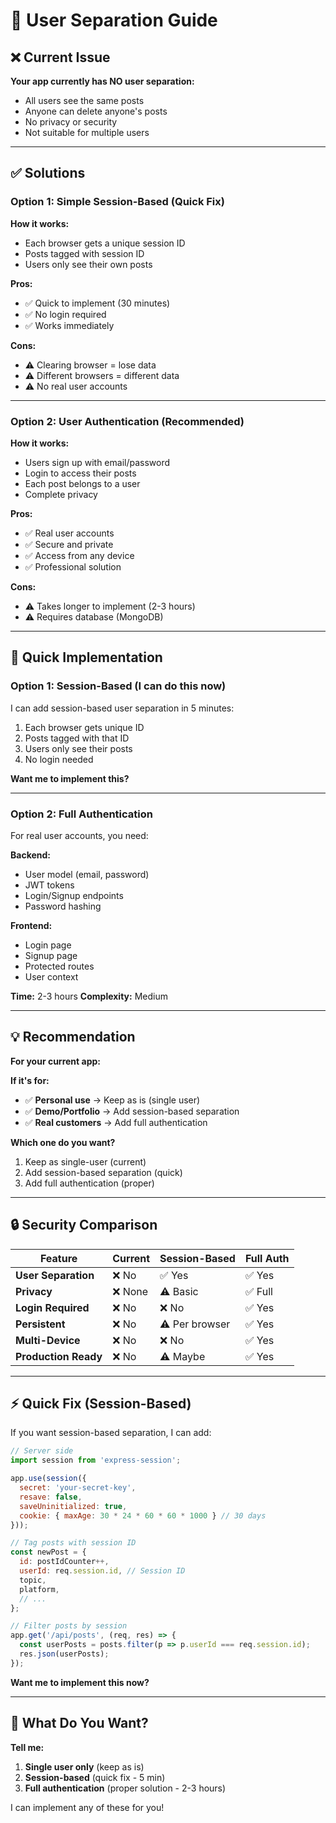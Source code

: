 # 👥 User Separation Guide

## ❌ Current Issue

**Your app currently has NO user separation:**
- All users see the same posts
- Anyone can delete anyone's posts
- No privacy or security
- Not suitable for multiple users

---

## ✅ Solutions

### **Option 1: Simple Session-Based (Quick Fix)**

**How it works:**
- Each browser gets a unique session ID
- Posts tagged with session ID
- Users only see their own posts

**Pros:**
- ✅ Quick to implement (30 minutes)
- ✅ No login required
- ✅ Works immediately

**Cons:**
- ⚠️ Clearing browser = lose data
- ⚠️ Different browsers = different data
- ⚠️ No real user accounts

---

### **Option 2: User Authentication (Recommended)**

**How it works:**
- Users sign up with email/password
- Login to access their posts
- Each post belongs to a user
- Complete privacy

**Pros:**
- ✅ Real user accounts
- ✅ Secure and private
- ✅ Access from any device
- ✅ Professional solution

**Cons:**
- ⚠️ Takes longer to implement (2-3 hours)
- ⚠️ Requires database (MongoDB)

---

## 🚀 Quick Implementation

### **Option 1: Session-Based (I can do this now)**

I can add session-based user separation in 5 minutes:

1. Each browser gets unique ID
2. Posts tagged with that ID
3. Users only see their posts
4. No login needed

**Want me to implement this?**

---

### **Option 2: Full Authentication**

For real user accounts, you need:

**Backend:**
- User model (email, password)
- JWT tokens
- Login/Signup endpoints
- Password hashing

**Frontend:**
- Login page
- Signup page
- Protected routes
- User context

**Time:** 2-3 hours
**Complexity:** Medium

---

## 💡 Recommendation

**For your current app:**

**If it's for:**
- ✅ **Personal use** → Keep as is (single user)
- ✅ **Demo/Portfolio** → Add session-based separation
- ✅ **Real customers** → Add full authentication

**Which one do you want?**

1. Keep as single-user (current)
2. Add session-based separation (quick)
3. Add full authentication (proper)

---

## 🔒 Security Comparison

| Feature | Current | Session-Based | Full Auth |
|---------|---------|---------------|-----------|
| **User Separation** | ❌ No | ✅ Yes | ✅ Yes |
| **Privacy** | ❌ None | ⚠️ Basic | ✅ Full |
| **Login Required** | ❌ No | ❌ No | ✅ Yes |
| **Persistent** | ❌ No | ⚠️ Per browser | ✅ Yes |
| **Multi-Device** | ❌ No | ❌ No | ✅ Yes |
| **Production Ready** | ❌ No | ⚠️ Maybe | ✅ Yes |

---

## ⚡ Quick Fix (Session-Based)

If you want session-based separation, I can add:

```javascript
// Server side
import session from 'express-session';

app.use(session({
  secret: 'your-secret-key',
  resave: false,
  saveUninitialized: true,
  cookie: { maxAge: 30 * 24 * 60 * 60 * 1000 } // 30 days
}));

// Tag posts with session ID
const newPost = {
  id: postIdCounter++,
  userId: req.session.id, // Session ID
  topic,
  platform,
  // ...
};

// Filter posts by session
app.get('/api/posts', (req, res) => {
  const userPosts = posts.filter(p => p.userId === req.session.id);
  res.json(userPosts);
});
```

**Want me to implement this now?**

---

## 🎯 What Do You Want?

**Tell me:**
1. **Single user only** (keep as is)
2. **Session-based** (quick fix - 5 min)
3. **Full authentication** (proper solution - 2-3 hours)

I can implement any of these for you!
